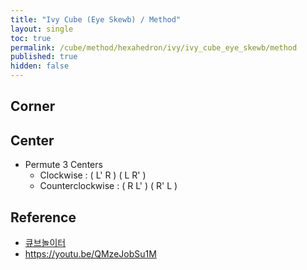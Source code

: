 ```yaml
---
title: "Ivy Cube (Eye Skewb) / Method"
layout: single
toc: true
permalink: /cube/method/hexahedron/ivy/ivy_cube_eye_skewb/method
published: true
hidden: false
---
```


<head>
  <base target="_blank">
</head>



## Corner



## Center

- Permute 3 Centers
  - Clockwise : ( L' R ) ( L R' )
  - Counterclockwise : ( R L' ) ( R' L )



## Reference

- [큐브놀이터](https://youtu.be/QmHS9ZAf7P8)
- <https://youtu.be/QMzeJobSu1M>
